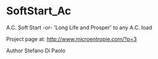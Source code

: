 # SoftStart_Ac
A.C. Soft Start -or- 'Long Life and Prosper' to any A.C. load

 Project page at :
http://www.microentropie.com/?p=3

 Author  Stefano  Di  Paolo

